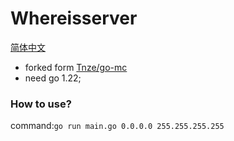 # Whereisserver
[简体中文](https://github.com/WurtFun/whereisserver/blob/main/README_zhCN.md)
- forked form [Tnze/go-mc](https://github.com/Tnze/go-mc)
- need go 1.22;

### How to use?

command:`go run main.go 0.0.0.0 255.255.255.255`
